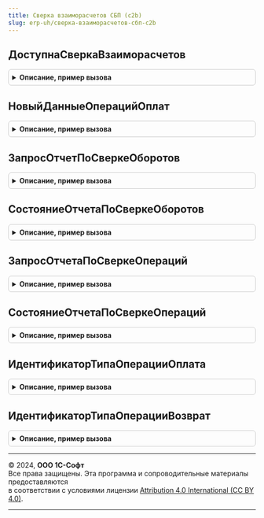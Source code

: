 ```yaml
---
title: Сверка взаиморасчетов СБП (c2b)
slug: erp-uh/сверка-взаиморасчетов-сбп-c2b
---
```



## ДоступнаСверкаВзаиморасчетов
<details style="margin: 1em 0; padding: 0.5em; border: 1px solid #ccc; border-radius: 6px;">

<summary style="font-weight: bold; cursor: pointer;">Описание, пример вызова</summary>

```bsl

// Определяет доступность использования функциональности проведения сверки
// взаиморасчетов.
//
// Возвращаемое значение:
//  Булево - если Истина, сверка взаиморасчетов доступна.
//
Функция ДоступнаСверкаВзаиморасчетов() Экспорт
```

Пример вызова
```bsl
Результат = СверкаВзаиморасчетовСБПc2b.ДоступнаСверкаВзаиморасчетов() 
```
</details>

## НовыйДанныеОперацийОплат
<details style="margin: 1em 0; padding: 0.5em; border: 1px solid #ccc; border-radius: 6px;">

<summary style="font-weight: bold; cursor: pointer;">Описание, пример вызова</summary>

```bsl

// Формирует описание данных оплат на основании переданных параметров.
//
// Параметры:
//  СуммаОперации - Число - данные суммы операции;
//  ТипОперации - Строка - тип: Оплата или Возврат;
//  Выполнена - Булево - результат завершения операции.
//
// Возвращаемое значение:
//  Структура - описание данных операции.
//
Функция НовыйДанныеОперацийОплат(СуммаОперации, ТипОперации, Выполнена) Экспорт
```

Пример вызова
```bsl
Результат = СверкаВзаиморасчетовСБПc2b.НовыйДанныеОперацийОплат(СуммаОперации, ТипОперации, Выполнена) 
```
</details>

## ЗапросОтчетПоСверкеОборотов
<details style="margin: 1em 0; padding: 0.5em; border: 1px solid #ccc; border-radius: 6px;">

<summary style="font-weight: bold; cursor: pointer;">Описание, пример вызова</summary>

```bsl

// Получает данные отчета по сверке взаиморасчетов из сервиса участника СБП.
//
// Параметры:
//  НастройкаПодключения - СправочникСсылка.НастройкиПодключенияКСистемеБыстрыхПлатежей -
//   настройка выполнения операции;
//  НачалоПериода - Дата - дата начало выборки данных отчета;
//  КонецПериода - Дата - дата окончания выборки данных отчета;
//
// Возвращаемое значение:
//  Структура - данные сверки взаиморасчетов:
//    * ПараметрыЗапроса - Структура - данные для запроса статуса отчета:
//      ** ДатаЗапросаСтатуса - Дата - дата последнего запроса статуса отчета;
//      ** Идентификатор - Строка - идентификатор отчета;
//    * ДанныеОтчета - Структура - данные оборотов. Передается если статус операции "Выполнена".
//      ** СуммаВозвратов - Число - общая сумма возвратов за период по торговой точке;
//      ** СуммаОплат - Число - общая сумма оплат за период по торговой точке;
//      ** СуммаКомиссии - Число - рассчитанная сумма возвратов за период по торговой точке;
//    *СтатусОперации - Строка - текущее состояние операции оплаты:
//       - "Выполняется" - подтверждение формирования не получено;
//       - "Отменена" - оплата по оплата по ранее сформированному QR-коду невозможна;
//       - "Выполнена" - участник СБП подтвердил оплату;
//       - "Ошибка" - не удалось выполнить проверку оплаты из-за ошибки.
//    * КодОшибки - Строка - строковый код возникшей ошибки, который
//      может быть обработан вызывающим методом;
//    * СообщениеОбОшибке  - Строка, ФорматированнаяСтрока - сообщение об ошибке для пользователя;
//    * ИнформацияОбОшибке - Строка, ФорматированнаяСтрока - сообщение об ошибке для администратора.
//
Функция ЗапросОтчетПоСверкеОборотов(НастройкаПодключения, НачалоПериода, КонецПериода) Экспорт
```

Пример вызова
```bsl
Результат = СверкаВзаиморасчетовСБПc2b.ЗапросОтчетПоСверкеОборотов(НастройкаПодключения, НачалоПериода, КонецПериода) 
```
</details>

## СостояниеОтчетаПоСверкеОборотов
<details style="margin: 1em 0; padding: 0.5em; border: 1px solid #ccc; border-radius: 6px;">

<summary style="font-weight: bold; cursor: pointer;">Описание, пример вызова</summary>

```bsl

// Получает статус и загружает данные отчета по сверке взаиморасчетов из сервиса участника СБП.
//
// Параметры:
//  НастройкаПодключения - СправочникСсылка.НастройкиПодключенияКСистемеБыстрыхПлатежей -
//   настройка выполнения операции;
//  ПараметрыЗапроса - Структура - данные для запроса статуса отчета:
//   * ДатаЗапросаСтатуса - Дата - дата последнего запроса статуса отчета;
//   * Идентификатор - Строка - идентификатор отчета;
//  ДлительностьОперации - Число - количество секунд ожидания формирования отчета.
//
// Возвращаемое значение:
//  Структура - данные сверки взаиморасчетов:
//    * ПараметрыЗапроса - Структура - данные для запроса статуса отчета:
//      ** ДатаЗапросаСтатуса - Дата - дата последнего запроса статуса отчета;
//      ** Идентификатор - Строка - идентификатор отчета;
//    * ДанныеОтчета - Структура - данные оборотов. Передается если статус операции "Выполнена".
//      ** СуммаВозвратов - Число - общая сумма возвратов за период по торговой точке;
//      ** СуммаОплат - Число - общая сумма оплат за период по торговой точке;
//      ** СуммаКомиссии - Число - рассчитанная сумма возвратов за период по торговой точке;
//    *СтатусОперации - Строка - текущее состояние операции оплаты:
//       - "Выполняется" - подтверждение формирования не получено;
//       - "Отменена" - оплата по оплата по ранее сформированному QR-коду невозможна;
//       - "Выполнена" - участник СБП подтвердил оплату;
//       - "Ошибка" - не удалось выполнить проверку оплаты из-за ошибки.
//    * КодОшибки - Строка - строковый код возникшей ошибки, который
//      может быть обработан вызывающим методом;
//    * СообщениеОбОшибке  - Строка, ФорматированнаяСтрока - сообщение об ошибке для пользователя;
//    * ИнформацияОбОшибке - Строка, ФорматированнаяСтрока - сообщение об ошибке для администратора.
//
Функция СостояниеОтчетаПоСверкеОборотов(НастройкаПодключения, ПараметрыЗапроса, ДлительностьОперации = 0) Экспорт
```

Пример вызова
```bsl
Результат = СверкаВзаиморасчетовСБПc2b.СостояниеОтчетаПоСверкеОборотов(НастройкаПодключения, ПараметрыЗапроса, ДлительностьОперации);
```
</details>

## ЗапросОтчетаПоСверкеОпераций
<details style="margin: 1em 0; padding: 0.5em; border: 1px solid #ccc; border-radius: 6px;">

<summary style="font-weight: bold; cursor: pointer;">Описание, пример вызова</summary>

```bsl

// Получает данные операций проведенных за период.
//
// Параметры:
//  НастройкаПодключения - СправочникСсылка.НастройкиПодключенияКСистемеБыстрыхПлатежей -
//   настройка выполнения операции;
//  НачалоПериода - Дата - дата начало выборки данных отчета;
//  КонецПериода - Дата - дата окончания выборки данных отчета;
//
// Возвращаемое значение:
//  Структура - данные сверки взаиморасчетов:
//    * Идентификатор - Строка - идентификатор отчета;
//    * ДанныеОпераций - ТаблицаЗначений - данные операций участника СБП:
//     ** ТипОперации - Строка - тип операции, оплата или возврат;
//     ** ДатаОперации - Дата - дата первичного документа в 1С, который зарегистрировал операцию;
//     ** Сумма - Число - сумма операции в Системе быстрых платежей;
//     ** СуммаКомиссии - Число - рассчитанная сумма комиссии;
//     ** Идентификатор - Строка - устарел, следует использовать ИдентификаторОперации.
//        Идентификатор операции в Системе быстрых платежей;
//     ** ИдентификаторОперации - Строка - идентификатор операции в Системе быстрых платежей;
//     ** ИдентификаторОплаты - Строка - идентификатор оплаты в Системе быстрых платежей.
//    * СтатусОперации - Строка - текущее состояние операции оплаты:
//       - "Выполняется" - подтверждение формирования не получено;
//       - "Отменена" - оплата по оплата по ранее сформированному QR-коду невозможна;
//       - "Выполнена" - участник СБП подтвердил оплату;
//       - "Ошибка" - не удалось выполнить проверку оплаты из-за ошибки.
//    * КодОшибки - Строка - строковый код возникшей ошибки, который
//                 может быть обработан вызывающим методом;
//    * СообщениеОбОшибке  - Строка, ФорматированнаяСтрока - сообщение об ошибке для пользователя;
//    * ИнформацияОбОшибке - Строка, ФорматированнаяСтрока - сообщение об ошибке для администратора.
//
Функция ЗапросОтчетаПоСверкеОпераций(НастройкаПодключения, НачалоПериода, КонецПериода) Экспорт
```

Пример вызова
```bsl
Результат = СверкаВзаиморасчетовСБПc2b.ЗапросОтчетаПоСверкеОпераций(НастройкаПодключения, НачалоПериода, КонецПериода) 
```
</details>

## СостояниеОтчетаПоСверкеОпераций
<details style="margin: 1em 0; padding: 0.5em; border: 1px solid #ccc; border-radius: 6px;">

<summary style="font-weight: bold; cursor: pointer;">Описание, пример вызова</summary>

```bsl

// Получает статус и загружает данные отчета по сверке операций из сервиса.
//
// Параметры:
//  НастройкаПодключения - СправочникСсылка.НастройкиПодключенияКСистемеБыстрыхПлатежей -
//   настройка выполнения операции;
//  ПараметрыЗапроса - Структура - данные для запроса статуса отчета:
//   * ДатаЗапросаСтатуса - Дата - дата последнего запроса статуса отчета;
//   * Идентификатор - Строка - идентификатор отчета;
//  ДлительностьОперации - Число - количество секунд ожидания формирования отчета.
//
// Возвращаемое значение:
//  Структура - данные сверки взаиморасчетов:
//    * ПараметрыЗапроса - Структура - данные для запроса статуса отчета:
//      ** ДатаЗапросаСтатуса - Дата - дата последнего запроса статуса отчета;
//      ** Идентификатор - Строка - идентификатор отчета;
//    *ДанныеОпераций - ТаблицаЗначений - результат получения отчета:
//      **ТипОперации - Строка - тип операции, оплата или возврат;
//      **ДатаОперации - Дата - дата первичного документа в 1С, который зарегистрировал операцию;
//      **Сумма - Число - сумма операции в Системе быстрых платежей;
//      **СуммаКомиссии - Число - рассчитанная сумма комиссии;
//      **Идентификатор - Строка - идентификатор операции в Системе быстрых платежей;
//      **ИдентификаторОплаты - Строка - идентификатор оплаты в Системе быстрых платежей.
//    *СтатусОперации - Строка - текущее состояние операции оплаты:
//       - "Выполняется" - подтверждение формирования не получено;
//       - "Отменена" - оплата по оплата по ранее сформированному QR-коду невозможна;
//       - "Выполнена" - участник СБП подтвердил оплату;
//       - "Ошибка" - не удалось выполнить проверку оплаты из-за ошибки.
//    * КодОшибки - Строка - строковый код возникшей ошибки, который
//      может быть обработан вызывающим методом;
//    * СообщениеОбОшибке  - Строка, ФорматированнаяСтрока - сообщение об ошибке для пользователя;
//    * ИнформацияОбОшибке - Строка, ФорматированнаяСтрока - сообщение об ошибке для администратора.
//
Функция СостояниеОтчетаПоСверкеОпераций( Экспорт
```

Пример вызова
```bsl
Результат = СверкаВзаиморасчетовСБПc2b.СостояниеОтчетаПоСверкеОпераций();
```
</details>

## ИдентификаторТипаОперацииОплата
<details style="margin: 1em 0; padding: 0.5em; border: 1px solid #ccc; border-radius: 6px;">

<summary style="font-weight: bold; cursor: pointer;">Описание, пример вызова</summary>

```bsl

// Возвращает идентификатор типа операции "Оплата".
//
// Возвращаемое значение:
//  Строка - код состояния.
//
Функция ИдентификаторТипаОперацииОплата() Экспорт
```

Пример вызова
```bsl
Результат = СверкаВзаиморасчетовСБПc2b.ИдентификаторТипаОперацииОплата() 
```
</details>

## ИдентификаторТипаОперацииВозврат
<details style="margin: 1em 0; padding: 0.5em; border: 1px solid #ccc; border-radius: 6px;">

<summary style="font-weight: bold; cursor: pointer;">Описание, пример вызова</summary>

```bsl

// Возвращает идентификатор типа операции "Возврат".
//
// Возвращаемое значение:
//  Строка - код состояния.
//
Функция ИдентификаторТипаОперацииВозврат() Экспорт
```

Пример вызова
```bsl
Результат = СверкаВзаиморасчетовСБПc2b.ИдентификаторТипаОперацииВозврат() 
```
</details>

---

© 2024, **ООО 1С-Софт**  
Все права защищены. Эта программа и сопроводительные материалы предоставляются  
в соответствии с условиями лицензии [Attribution 4.0 International (CC BY 4.0)](https://creativecommons.org/licenses/by/4.0/legalcode).

---
